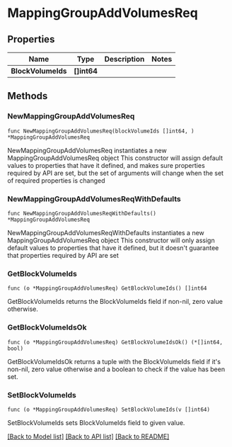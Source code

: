 # MappingGroupAddVolumesReq

## Properties

Name | Type | Description | Notes
------------ | ------------- | ------------- | -------------
**BlockVolumeIds** | **[]int64** |  | 

## Methods

### NewMappingGroupAddVolumesReq

`func NewMappingGroupAddVolumesReq(blockVolumeIds []int64, ) *MappingGroupAddVolumesReq`

NewMappingGroupAddVolumesReq instantiates a new MappingGroupAddVolumesReq object
This constructor will assign default values to properties that have it defined,
and makes sure properties required by API are set, but the set of arguments
will change when the set of required properties is changed

### NewMappingGroupAddVolumesReqWithDefaults

`func NewMappingGroupAddVolumesReqWithDefaults() *MappingGroupAddVolumesReq`

NewMappingGroupAddVolumesReqWithDefaults instantiates a new MappingGroupAddVolumesReq object
This constructor will only assign default values to properties that have it defined,
but it doesn't guarantee that properties required by API are set

### GetBlockVolumeIds

`func (o *MappingGroupAddVolumesReq) GetBlockVolumeIds() []int64`

GetBlockVolumeIds returns the BlockVolumeIds field if non-nil, zero value otherwise.

### GetBlockVolumeIdsOk

`func (o *MappingGroupAddVolumesReq) GetBlockVolumeIdsOk() (*[]int64, bool)`

GetBlockVolumeIdsOk returns a tuple with the BlockVolumeIds field if it's non-nil, zero value otherwise
and a boolean to check if the value has been set.

### SetBlockVolumeIds

`func (o *MappingGroupAddVolumesReq) SetBlockVolumeIds(v []int64)`

SetBlockVolumeIds sets BlockVolumeIds field to given value.



[[Back to Model list]](../README.md#documentation-for-models) [[Back to API list]](../README.md#documentation-for-api-endpoints) [[Back to README]](../README.md)


